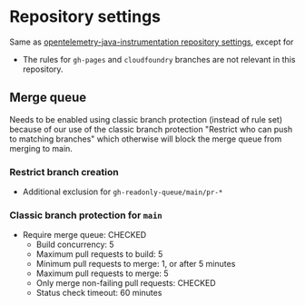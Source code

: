 # Repository settings

Same
as [opentelemetry-java-instrumentation repository settings](https://github.com/open-telemetry/opentelemetry-java-instrumentation/blob/main/.github/repository-settings.md#repository-settings),
except for

- The rules for `gh-pages` and `cloudfoundry` branches are not relevant in this repository.

## Merge queue

Needs to be enabled using classic branch protection (instead of rule set)
because of our use of the classic branch protection "Restrict who can push to matching branches"
which otherwise will block the merge queue from merging to main.

### Restrict branch creation

- Additional exclusion for `gh-readonly-queue/main/pr-*`

### Classic branch protection for `main`

- Require merge queue: CHECKED
  - Build concurrency: 5
  - Maximum pull requests to build: 5
  - Minimum pull requests to merge: 1, or after 5 minutes
  - Maximum pull requests to merge: 5
  - Only merge non-failing pull requests: CHECKED
  - Status check timeout: 60 minutes
